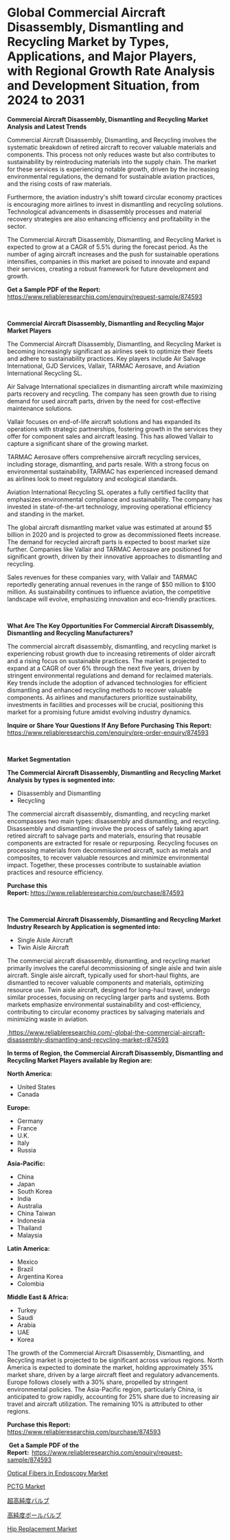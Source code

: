 <p><h1>Global Commercial Aircraft Disassembly, Dismantling and Recycling Market by Types, Applications, and Major Players, with Regional Growth Rate Analysis and Development Situation, from 2024 to 2031</h1></p><p><strong>Commercial Aircraft Disassembly, Dismantling and Recycling Market Analysis and Latest Trends</strong></p>
<p><p>Commercial Aircraft Disassembly, Dismantling, and Recycling involves the systematic breakdown of retired aircraft to recover valuable materials and components. This process not only reduces waste but also contributes to sustainability by reintroducing materials into the supply chain. The market for these services is experiencing notable growth, driven by the increasing environmental regulations, the demand for sustainable aviation practices, and the rising costs of raw materials. </p><p>Furthermore, the aviation industry's shift toward circular economy practices is encouraging more airlines to invest in dismantling and recycling solutions. Technological advancements in disassembly processes and material recovery strategies are also enhancing efficiency and profitability in the sector. </p><p>The Commercial Aircraft Disassembly, Dismantling, and Recycling Market is expected to grow at a CAGR of 5.5% during the forecast period. As the number of aging aircraft increases and the push for sustainable operations intensifies, companies in this market are poised to innovate and expand their services, creating a robust framework for future development and growth.</p></p>
<p><strong>Get a Sample PDF of the Report:&nbsp;</strong> <a href="https://www.reliableresearchiq.com/enquiry/request-sample/874593">https://www.reliableresearchiq.com/enquiry/request-sample/874593</a></p>
<p>&nbsp;</p>
<p><strong>Commercial Aircraft Disassembly, Dismantling and Recycling Major Market Players</strong></p>
<p><p>The Commercial Aircraft Disassembly, Dismantling, and Recycling Market is becoming increasingly significant as airlines seek to optimize their fleets and adhere to sustainability practices. Key players include Air Salvage International, GJD Services, Vallair, TARMAC Aerosave, and Aviation International Recycling SL. </p><p>Air Salvage International specializes in dismantling aircraft while maximizing parts recovery and recycling. The company has seen growth due to rising demand for used aircraft parts, driven by the need for cost-effective maintenance solutions. </p><p>Vallair focuses on end-of-life aircraft solutions and has expanded its operations with strategic partnerships, fostering growth in the services they offer for component sales and aircraft leasing. This has allowed Vallair to capture a significant share of the growing market.</p><p>TARMAC Aerosave offers comprehensive aircraft recycling services, including storage, dismantling, and parts resale. With a strong focus on environmental sustainability, TARMAC has experienced increased demand as airlines look to meet regulatory and ecological standards.</p><p>Aviation International Recycling SL operates a fully certified facility that emphasizes environmental compliance and sustainability. The company has invested in state-of-the-art technology, improving operational efficiency and standing in the market.</p><p>The global aircraft dismantling market value was estimated at around $5 billion in 2020 and is projected to grow as decommissioned fleets increase. The demand for recycled aircraft parts is expected to boost market size further. Companies like Vallair and TARMAC Aerosave are positioned for significant growth, driven by their innovative approaches to dismantling and recycling.</p><p>Sales revenues for these companies vary, with Vallair and TARMAC reportedly generating annual revenues in the range of $50 million to $100 million. As sustainability continues to influence aviation, the competitive landscape will evolve, emphasizing innovation and eco-friendly practices.</p></p>
<p>&nbsp;</p>
<p><strong>What Are The Key Opportunities For Commercial Aircraft Disassembly, Dismantling and Recycling Manufacturers?</strong></p>
<p><p>The commercial aircraft disassembly, dismantling, and recycling market is experiencing robust growth due to increasing retirements of older aircraft and a rising focus on sustainable practices. The market is projected to expand at a CAGR of over 6% through the next five years, driven by stringent environmental regulations and demand for reclaimed materials. Key trends include the adoption of advanced technologies for efficient dismantling and enhanced recycling methods to recover valuable components. As airlines and manufacturers prioritize sustainability, investments in facilities and processes will be crucial, positioning this market for a promising future amidst evolving industry dynamics.</p></p>
<p><strong>Inquire or Share Your Questions If Any Before Purchasing This Report:</strong> <a href="https://www.reliableresearchiq.com/enquiry/pre-order-enquiry/874593">https://www.reliableresearchiq.com/enquiry/pre-order-enquiry/874593</a></p>
<p>&nbsp;</p>
<p><strong>Market Segmentation</strong></p>
<p><strong>The Commercial Aircraft Disassembly, Dismantling and Recycling Market Analysis by types is segmented into:</strong></p>
<p><ul><li>Disassembly and Dismantling</li><li>Recycling</li></ul></p>
<p><p>The commercial aircraft disassembly, dismantling, and recycling market encompasses two main types: disassembly and dismantling, and recycling. Disassembly and dismantling involve the process of safely taking apart retired aircraft to salvage parts and materials, ensuring that reusable components are extracted for resale or repurposing. Recycling focuses on processing materials from decommissioned aircraft, such as metals and composites, to recover valuable resources and minimize environmental impact. Together, these processes contribute to sustainable aviation practices and resource efficiency.</p></p>
<p><strong>Purchase this Report:&nbsp;</strong><a href="https://www.reliableresearchiq.com/purchase/874593">https://www.reliableresearchiq.com/purchase/874593</a></p>
<p>&nbsp;</p>
<p><strong>The Commercial Aircraft Disassembly, Dismantling and Recycling Market Industry Research by Application is segmented into:</strong></p>
<p><ul><li>Single Aisle Aircraft</li><li>Twin Aisle Aircraft</li></ul></p>
<p><p>The commercial aircraft disassembly, dismantling, and recycling market primarily involves the careful decommissioning of single aisle and twin aisle aircraft. Single aisle aircraft, typically used for short-haul flights, are dismantled to recover valuable components and materials, optimizing resource use. Twin aisle aircraft, designed for long-haul travel, undergo similar processes, focusing on recycling larger parts and systems. Both markets emphasize environmental sustainability and cost-efficiency, contributing to circular economy practices by salvaging materials and minimizing waste in aviation.</p></p>
<p><a href="https://www.reliableresearchiq.com/-global-the-commercial-aircraft-disassembly-dismantling-and-recycling-market-r874593">&nbsp;https://www.reliableresearchiq.com/-global-the-commercial-aircraft-disassembly-dismantling-and-recycling-market-r874593</a></p>
<p><strong>In terms of Region, the Commercial Aircraft Disassembly, Dismantling and Recycling Market Players available by Region are:</strong></p>
<p>
    <p> <strong> North America: </strong>
        <ul>
            <li>United States</li>
            <li>Canada</li>
        </ul>
        </p> 
    <p> <strong> Europe: </strong>
        <ul>
            <li>Germany</li>
            <li>France</li>
            <li>U.K.</li>
            <li>Italy</li>
            <li>Russia</li>
        </ul>
        </p> 
    <p> <strong> Asia-Pacific: </strong>
        <ul>
            <li>China</li>
            <li>Japan</li>
            <li>South Korea</li>
            <li>India</li>
            <li>Australia</li>
            <li>China Taiwan</li>
            <li>Indonesia</li>
            <li>Thailand</li>
            <li>Malaysia</li>
        </ul>
        </p> 
    <p> <strong> Latin America: </strong>
        <ul>
            <li>Mexico</li>
            <li>Brazil</li>
            <li>Argentina Korea</li>
            <li>Colombia</li>
        </ul>
        </p> 
    <p> <strong> Middle East & Africa: </strong>
        <ul>
            <li>Turkey</li>
            <li>Saudi</li>
            <li>Arabia</li>
            <li>UAE</li>
            <li>Korea</li>
        </ul>
    </p>
    </p>
<p><p>The growth of the Commercial Aircraft Disassembly, Dismantling, and Recycling market is projected to be significant across various regions. North America is expected to dominate the market, holding approximately 35% market share, driven by a large aircraft fleet and regulatory advancements. Europe follows closely with a 30% share, propelled by stringent environmental policies. The Asia-Pacific region, particularly China, is anticipated to grow rapidly, accounting for 25% share due to increasing air travel and aircraft utilization. The remaining 10% is attributed to other regions.</p></p>
<p><strong>Purchase this Report: </strong><a href="https://www.reliableresearchiq.com/purchase/874593">https://www.reliableresearchiq.com/purchase/874593</a></p>
<p>&nbsp;<strong>Get a Sample PDF of the Report:&nbsp;&nbsp;</strong><a href="https://www.reliableresearchiq.com/enquiry/request-sample/874593">https://www.reliableresearchiq.com/enquiry/request-sample/874593</a></p>
<p><strong></strong></p>
<p><p><a href="https://issuu.com/reportprime-2/docs/optical-fibers-in-endoscopy-market-_06b51241b4e989">Optical Fibers in Endoscopy Market</a></p><p><a href="https://medium.com/@kirstencharrison82024/the-pctg-market-has-witnessed-significant-growth-in-recent-years-and-this-trend-is-expected-to-7640a6a009ad">PCTG Market</a></p><p><a href="https://medium.com/@ursulastark1948/ultra-high-purity-valves-market-%E3%81%AE%E3%82%B0%E3%83%AD%E3%83%BC%E3%83%90%E3%83%AB%E5%B8%82%E5%A0%B4%E6%A6%82%E8%A6%81%E3%81%AF-%E4%B8%96%E7%95%8C%E3%81%8A%E3%82%88%E3%81%B3%E4%B8%BB%E8%A6%81%E5%B8%82%E5%A0%B4%E3%81%AB%E3%81%8A%E3%81%91%E3%82%8B%E6%A5%AD%E7%95%8C%E3%81%AB%E5%BD%B1%E9%9F%BF%E3%82%92%E4%B8%8E%E3%81%88%E3%82%8B%E4%B8%BB%E8%A6%81%E3%81%AA%E3%83%88%E3%83%AC%E3%83%B3%E3%83%89%E3%81%AB%E3%81%A4%E3%81%84%E3%81%A6-%E7%8B%AC%E8%87%AA%E3%81%AE%E8%A6%96%E7%82%B9%E3%82%92%E6%8F%90%E4%BE%9B%E3%81%97%E3%81%BE%E3%81%99-e6d48dfc75c4">超高純度バルブ</a></p><p><a href="https://medium.com/@ursulastark1948/%E9%AB%98%E7%B4%94%E5%BA%A6%E3%83%9C%E3%83%BC%E3%83%AB%E3%83%90%E3%83%AB%E3%83%96%E5%B8%82%E5%A0%B4%E3%81%AE%E6%96%B0%E3%81%9F%E3%81%AA%E3%83%88%E3%83%AC%E3%83%B3%E3%83%89%E3%81%A82024%E5%B9%B4%E3%81%8B%E3%82%892031%E5%B9%B4%E3%81%BE%E3%81%A7%E3%81%AE%E5%B0%86%E6%9D%A5%E3%81%AE%E5%B1%95%E6%9C%9B-7ac9ab4483ab">高純度ボールバルブ</a></p><p><a href="https://www.linkedin.com/pulse/insights-hip-replacement-market-players-size-geographical-tq3sc?trackingId=bwKq62DiQEm3BI4VyAuXhw%3D%3D">Hip Replacement Market</a></p></p>